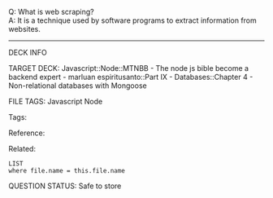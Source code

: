Q: What is web scraping?  
A: It is a technique used by software programs to extract information from websites.
<!--ID: 1690389246930-->

---

DECK INFO

TARGET DECK: Javascript::Node::MTNBB - The node js bible become a backend expert - marluan espiritusanto::Part IX - Databases::Chapter 4 - Non-relational databases with Mongoose

FILE TAGS: Javascript Node

Tags:

Reference:

Related:

```dataview
LIST
where file.name = this.file.name
```

QUESTION STATUS: Safe to store